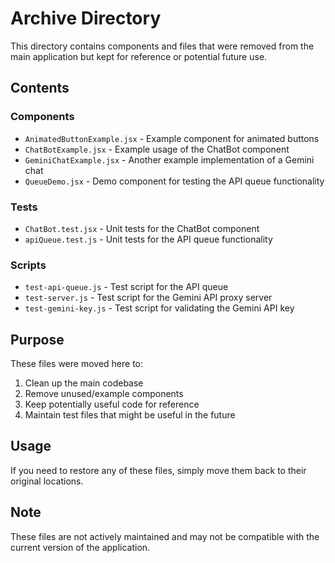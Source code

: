 # Archive Directory

This directory contains components and files that were removed from the main application but kept for reference or potential future use.

## Contents

### Components
- `AnimatedButtonExample.jsx` - Example component for animated buttons
- `ChatBotExample.jsx` - Example usage of the ChatBot component
- `GeminiChatExample.jsx` - Another example implementation of a Gemini chat
- `QueueDemo.jsx` - Demo component for testing the API queue functionality

### Tests
- `ChatBot.test.jsx` - Unit tests for the ChatBot component
- `apiQueue.test.js` - Unit tests for the API queue functionality

### Scripts
- `test-api-queue.js` - Test script for the API queue
- `test-server.js` - Test script for the Gemini API proxy server
- `test-gemini-key.js` - Test script for validating the Gemini API key

## Purpose

These files were moved here to:
1. Clean up the main codebase
2. Remove unused/example components
3. Keep potentially useful code for reference
4. Maintain test files that might be useful in the future

## Usage

If you need to restore any of these files, simply move them back to their original locations.

## Note

These files are not actively maintained and may not be compatible with the current version of the application.